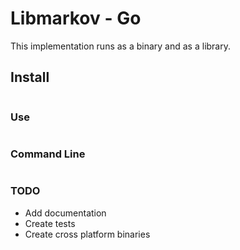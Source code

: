 # Libmarkov - Go

This implementation runs as a binary and as a library.

## Install

```shell
```

### Use
```go
```

### Command Line

```shell
```

### TODO

* Add documentation
* Create tests
* Create cross platform binaries
